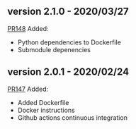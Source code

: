 ## version 2.1.0 - 2020/03/27
[PR148](https://github.com/matsengrp/olmsted/pull/148) Added:
* Python dependencies to Dockerfile
* Submodule depenencies

## version 2.0.1 - 2020/02/24

[PR147](https://github.com/matsengrp/olmsted/pull/147) Added:
* Added Dockerfile
* Docker instructions
* Github actions continuous integration
